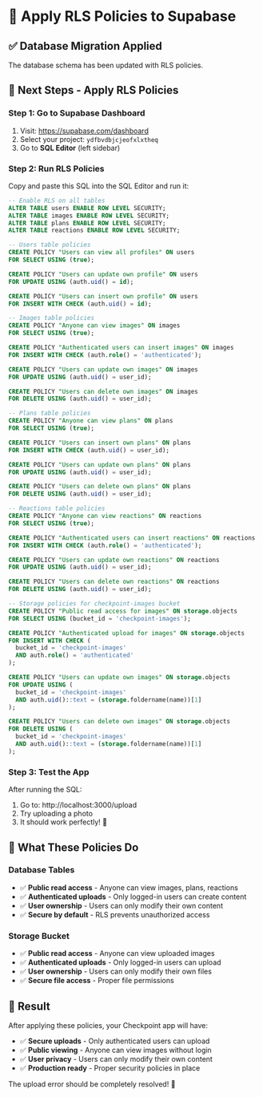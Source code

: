 # 🔐 Apply RLS Policies to Supabase

## ✅ Database Migration Applied
The database schema has been updated with RLS policies.

## 🚀 Next Steps - Apply RLS Policies

### **Step 1: Go to Supabase Dashboard**
1. Visit: https://supabase.com/dashboard
2. Select your project: `ydfbvdbjcjeofxlxtheq`
3. Go to **SQL Editor** (left sidebar)

### **Step 2: Run RLS Policies**
Copy and paste this SQL into the SQL Editor and run it:

```sql
-- Enable RLS on all tables
ALTER TABLE users ENABLE ROW LEVEL SECURITY;
ALTER TABLE images ENABLE ROW LEVEL SECURITY;
ALTER TABLE plans ENABLE ROW LEVEL SECURITY;
ALTER TABLE reactions ENABLE ROW LEVEL SECURITY;

-- Users table policies
CREATE POLICY "Users can view all profiles" ON users
FOR SELECT USING (true);

CREATE POLICY "Users can update own profile" ON users
FOR UPDATE USING (auth.uid() = id);

CREATE POLICY "Users can insert own profile" ON users
FOR INSERT WITH CHECK (auth.uid() = id);

-- Images table policies
CREATE POLICY "Anyone can view images" ON images
FOR SELECT USING (true);

CREATE POLICY "Authenticated users can insert images" ON images
FOR INSERT WITH CHECK (auth.role() = 'authenticated');

CREATE POLICY "Users can update own images" ON images
FOR UPDATE USING (auth.uid() = user_id);

CREATE POLICY "Users can delete own images" ON images
FOR DELETE USING (auth.uid() = user_id);

-- Plans table policies
CREATE POLICY "Anyone can view plans" ON plans
FOR SELECT USING (true);

CREATE POLICY "Users can insert own plans" ON plans
FOR INSERT WITH CHECK (auth.uid() = user_id);

CREATE POLICY "Users can update own plans" ON plans
FOR UPDATE USING (auth.uid() = user_id);

CREATE POLICY "Users can delete own plans" ON plans
FOR DELETE USING (auth.uid() = user_id);

-- Reactions table policies
CREATE POLICY "Anyone can view reactions" ON reactions
FOR SELECT USING (true);

CREATE POLICY "Authenticated users can insert reactions" ON reactions
FOR INSERT WITH CHECK (auth.role() = 'authenticated');

CREATE POLICY "Users can update own reactions" ON reactions
FOR UPDATE USING (auth.uid() = user_id);

CREATE POLICY "Users can delete own reactions" ON reactions
FOR DELETE USING (auth.uid() = user_id);

-- Storage policies for checkpoint-images bucket
CREATE POLICY "Public read access for images" ON storage.objects
FOR SELECT USING (bucket_id = 'checkpoint-images');

CREATE POLICY "Authenticated upload for images" ON storage.objects
FOR INSERT WITH CHECK (
  bucket_id = 'checkpoint-images' 
  AND auth.role() = 'authenticated'
);

CREATE POLICY "Users can update own images" ON storage.objects
FOR UPDATE USING (
  bucket_id = 'checkpoint-images' 
  AND auth.uid()::text = (storage.foldername(name))[1]
);

CREATE POLICY "Users can delete own images" ON storage.objects
FOR DELETE USING (
  bucket_id = 'checkpoint-images' 
  AND auth.uid()::text = (storage.foldername(name))[1]
);
```

### **Step 3: Test the App**
After running the SQL:
1. Go to: http://localhost:3000/upload
2. Try uploading a photo
3. It should work perfectly! 🎉

## 🔐 What These Policies Do

### **Database Tables**
- ✅ **Public read access** - Anyone can view images, plans, reactions
- ✅ **Authenticated uploads** - Only logged-in users can create content
- ✅ **User ownership** - Users can only modify their own content
- ✅ **Secure by default** - RLS prevents unauthorized access

### **Storage Bucket**
- ✅ **Public read access** - Anyone can view uploaded images
- ✅ **Authenticated uploads** - Only logged-in users can upload
- ✅ **User ownership** - Users can only modify their own files
- ✅ **Secure file access** - Proper file permissions

## 🎯 **Result**
After applying these policies, your Checkpoint app will have:
- ✅ **Secure uploads** - Only authenticated users can upload
- ✅ **Public viewing** - Anyone can view images without login
- ✅ **User privacy** - Users can only modify their own content
- ✅ **Production ready** - Proper security policies in place

The upload error should be completely resolved! 🚀
